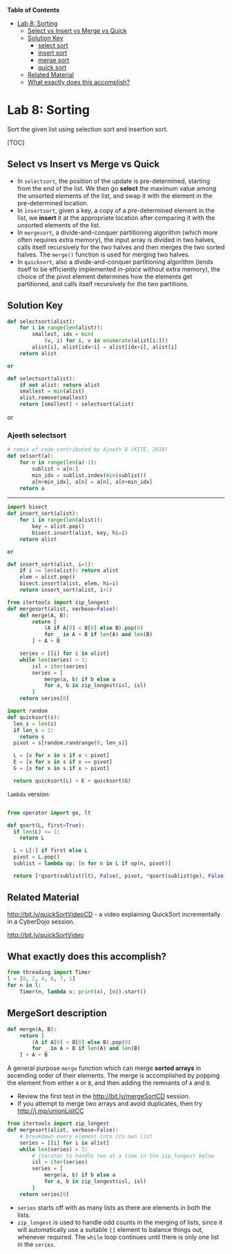 **Table of Contents**

* [Lab 8: Sorting](#lab-8-sorting)
	* [Select vs Insert vs Merge vs
Quick](#select-vs-insert-vs-merge-vs-quick)
	* [Solution Key](#solution-key)
		* [select sort](#select-sort)
		* [insert  sort](#insert--sort)
		* [merge sort](#merge-sort)
		* [quick sort](#quick-sort)
	* [Related Material](#related-material)
	* [What exactly does this
accomplish?](#what-exactly-does-this-accomplish)


# Lab 8: Sorting
Sort the given list using selection sort and insertion sort.

[TOC]

## Select vs Insert vs Merge vs Quick

- In `selectsort`, the position of the update is pre-determined, starting from
the end of the list. We then go **select** the maximum value among the unsorted
elements of the list, and swap it with the element in the pre-determined
location.
- In `insertsort`, given a key, a copy of a pre-determined element in the list,
we  **insert** it at the appropriate location after comparing it with the
unsorted elements of the list.
- In `mergesort`, a divide-and-conquer partitioning algorithm (which more often
requires extra memory), the input array is divided in two halves, calls itself
recursively for the two halves and then merges the two sorted halves. The
`merge()` function is used for merging two halves.
- In `quicksort`, also a divide-and-conquer partitioning algorithm (lends
itself to be efficiently implemented *in-place* without extra memory), the
choice of the pivot element determines how the elements get partitioned, and
calls itself recursively for the two partitions.


## Solution Key

```python
def selectsort(alist):
    for i in range(len(alist)):
        smallest, idx = min(
            (v, i) for i, v in enumerate(alist[i:]))
        alist[i], alist[idx+i] = alist[idx+i], alist[i]
    return alist

or

def selectsort(alist):
    if not alist: return alist
    smallest = min(alist)
    alist.remove(smallest)
    return [smallest] + selectsort(alist)

```

or

### Ajeeth selectsort
```python
# remix of code contributed by Ajeeth B (KITE, 2018)
def selsort(a):
    for n in range(len(a)-1):
        sublist = a[n:]
        min_idx = sublist.index(min(sublist))
        a[n+min_idx], a[n] = a[n], a[n+min_idx]
    return a
```
---


```python
import bisect
def insert_sort(alist):
    for i in range(len(alist)):
        key = alist.pop()
        bisect.insort(alist, key, hi=i)
    return alist

or

def insert_sort(alist, i=1):
    if i >= len(alist): return alist
    elem = alist.pop()
    bisect.insort(alist, elem, hi=i)
    return insert_sort(alist, i+1)
```

```python
from itertools import zip_longest
def mergesort(alist, verbose=False):
    def merge(A, B):
        return [
            (A if A[0] < B[0] else B).pop(0)
            for _ in A + B if len(A) and len(B)
        ] + A + B

    series = [[i] for i in alist]
    while len(series) > 1:
        isl = iter(series)
        series = [
            merge(a, b) if b else a
            for a, b in zip_longest(isl, isl)
        ]
    return series[0]
```

```python
import random
def quicksort(s):
  len_s = len(s)
  if len_s < 2:
    return s
  pivot = s[random.randrange(0, len_s)]

  L = [x for x in s if x < pivot]
  E = [x for x in s if x == pivot]
  G = [x for x in s if x > pivot]

  return quicksort(L) + E + quicksort(G)

```

`lambda` version:
```python

from operator import ge, lt

def qsort(L, first=True):
  if len(L) <= 1:
    return L

  L = L[:] if first else L
  pivot = L.pop()
  sublist = lambda op: [n for n in L if op(n, pivot)]

  return [*qsort(sublist(lt), False), pivot, *qsort(sublist(ge), False)]

```

## Related Material

http://bit.ly/quickSortVideoCD - a video explaining QuickSort incrementally in
a CyberDojo session.

http://bit.ly/quickSortVideo


## What exactly does this accomplish?


```python
from threading import Timer
l = [8, 2, 4, 6, 7, 1]
for n in l:
    Timer(n, lambda x: print(x), [n]).start()

```


## MergeSort description

```python
def merge(A, B):
    return [
        (A if A[0] < B[0] else B).pop(0)
        for _ in A + B if len(A) and len(B)
    ] + A + B
```
A general purpose `merge` function which can merge **sorted arrays** in
ascending order of their elements. The merge is accomplished by popping the
element from either `A` or `B`, and then adding the remnants of `A` and `B`.

- Review the first test in the http://bit.ly/mergeSortCD session.
- If you attempt to merge two arrays and avoid duplicates, then try
http://j.mp/unionListCC

```python
from itertools import zip_longest
def mergesort(alist, verbose=False):
    # breakdown every element into its own list
    series = [[i] for i in alist]
    while len(series) > 1:
        # iterator to handle two at a time in the zip_longest below
        isl = iter(series)
        series = [
            merge(a, b) if b else a
            for a, b in zip_longest(isl, isl)
        ]
    return series[0]
```

- `series` starts off with as many lists as there are elements in both the
lists.
- `zip_longest` is used to handle odd counts in the merging of lists, since it
will automatically use a suitable `[]` element to balance things out, whenever
required. The `while` loop continues until there is only one list in the `series`.


<!--stackedit_data:
eyJoaXN0b3J5IjpbMTM1NzQ4MTkwMiwyMTEyNTgyNTcxLDE5MD
QxOTM3OTcsMTc3ODA1MTkwLC0xMzcyNDgwODBdfQ==
-->